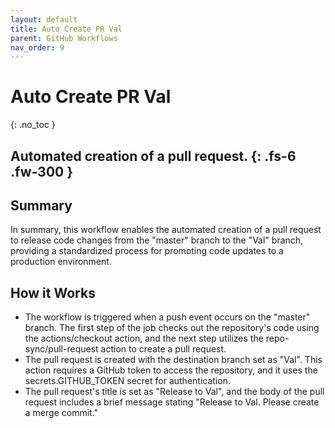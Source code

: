 ```yaml
---
layout: default
title: Auto Create PR Val
parent: GitHub Workflows
nav_order: 9
---
```


# Auto Create PR Val
{: .no_toc }

Automated creation of a pull request.
{: .fs-6 .fw-300 }
---

## Summary
In summary, this workflow enables the automated creation of a pull request to release code changes from the "master" branch to the "Val" branch, providing a standardized process for promoting code updates to a production environment.

## How it Works 
- The workflow is triggered when a push event occurs on the "master" branch. The first step of the job checks out the repository's code using the actions/checkout action, and the next step utilizes the repo-sync/pull-request action to create a pull request.
- The pull request is created with the destination branch set as "Val". This action requires a GitHub token to access the repository, and it uses the secrets.GITHUB_TOKEN secret for authentication.
- The pull request's title is set as "Release to Val", and the body of the pull request includes a brief message stating "Release to Val. Please create a merge commit."